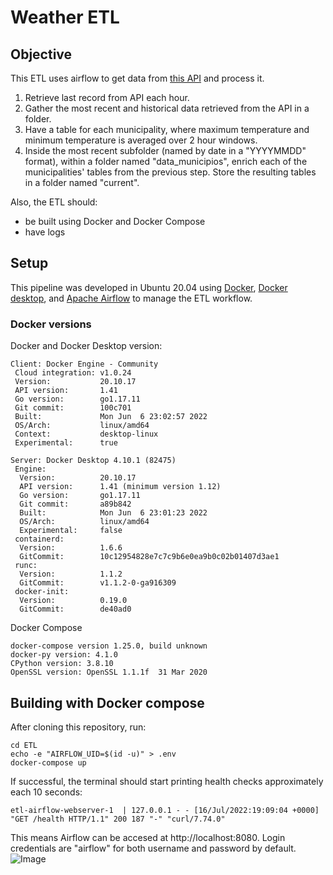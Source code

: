 # Weather ETL

## Objective

This ETL uses airflow to get data from [this API](https://smn.conagua.gob.mx/es/web-service-api) and process it.

1. Retrieve last record from API each hour.
2. Gather the most recent and historical data retrieved from the API in a folder.
3. Have a table for each municipality, where maximum temperature and minimum temperature is averaged over 2 hour windows.
4. Inside the most recent subfolder (named by date in a "YYYYMMDD" format), within a folder named "data_municipios", enrich each of the municipalities' tables from the previous step. Store the resulting tables in a folder named "current".

Also, the ETL should:

- be built using Docker and Docker Compose
- have logs

## Setup

This pipeline was developed in Ubuntu 20.04 using [Docker](https://docs.docker.com/engine/install/ubuntu/), [Docker desktop](https://docs.docker.com/desktop/install/ubuntu/), and [Apache Airflow](https://airflow.apache.org/) to manage the ETL workflow.

### Docker versions

Docker and Docker Desktop version:

```
Client: Docker Engine - Community
 Cloud integration: v1.0.24
 Version:           20.10.17
 API version:       1.41
 Go version:        go1.17.11
 Git commit:        100c701
 Built:             Mon Jun  6 23:02:57 2022
 OS/Arch:           linux/amd64
 Context:           desktop-linux
 Experimental:      true

Server: Docker Desktop 4.10.1 (82475)
 Engine:
  Version:          20.10.17
  API version:      1.41 (minimum version 1.12)
  Go version:       go1.17.11
  Git commit:       a89b842
  Built:            Mon Jun  6 23:01:23 2022
  OS/Arch:          linux/amd64
  Experimental:     false
 containerd:
  Version:          1.6.6
  GitCommit:        10c12954828e7c7c9b6e0ea9b0c02b01407d3ae1
 runc:
  Version:          1.1.2
  GitCommit:        v1.1.2-0-ga916309
 docker-init:
  Version:          0.19.0
  GitCommit:        de40ad0
```

Docker Compose

```
docker-compose version 1.25.0, build unknown
docker-py version: 4.1.0
CPython version: 3.8.10
OpenSSL version: OpenSSL 1.1.1f  31 Mar 2020
```

## Building with Docker compose

After cloning this repository, run:

```
cd ETL
echo -e "AIRFLOW_UID=$(id -u)" > .env
docker-compose up
```

If successful, the terminal should start printing health checks approximately each 10 seconds:

```
etl-airflow-webserver-1  | 127.0.0.1 - - [16/Jul/2022:19:09:04 +0000] "GET /health HTTP/1.1" 200 187 "-" "curl/7.74.0"
```

This means Airflow can be accesed at http://localhost:8080. Login credentials are "airflow" for both username and password by default.  
  ![Image](https://user-images.githubusercontent.com/89820099/179369042-929bcb84-b34b-44e7-a949-37baba6d8256.png)  

